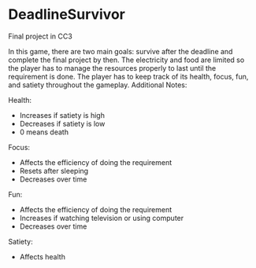 # DeadlineSurvivor
Final project in CC3

In this game, there are two main goals: survive after the deadline and complete the final project by then.
The electricity and food are limited so the player has to manage the resources properly to last until the requirement is done. 
The player has to keep track of its health, focus, fun, and satiety throughout the gameplay.
Additional Notes:

Health: 
- Increases if satiety is high
- Decreases if satiety is low
- 0 means death

Focus:
- Affects the efficiency of doing the requirement
- Resets after sleeping
- Decreases over time

Fun:
- Affects the efficiency of doing the requirement
- Increases if watching television or using computer
- Decreases over time

Satiety:
- Affects health
